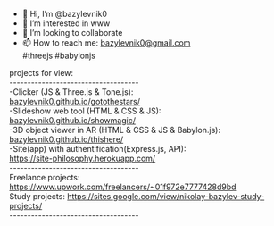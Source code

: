 - 👋 Hi, I’m @bazylevnik0
- 👀 I’m interested in www
- 💞️ I’m looking to collaborate
- 📫 How to reach me: bazylevnik0@gmail.com <br>
#threejs #babylonjs 

projects for view:<br>
------------------------------------<br>
-Clicker (JS & Three.js & Tone.js):<br>
<a href="https://bazylevnik0.github.io/gotothestars/">bazylevnik0.github.io/gotothestars/</a><br>
-Slideshow web tool (HTML & CSS & JS):<br>
<a href="https://bazylevnik0.github.io/showmagic/">bazylevnik0.github.io/showmagic/</a><br>
-3D object viewer in AR (HTML & CSS & JS & Babylon.js):<br>
<a href="https://bazylevnik0.github.io/thishere/">bazylevnik0.github.io/thishere/</a><br>
-Site(app) with authentification(Express.js, API):<br>
<a href="https://site-philosophy.herokuapp.com/">https://site-philosophy.herokuapp.com/</a><br>
------------------------------------<br>
Freelance projects: https://www.upwork.com/freelancers/~01f972e7777428d9bd<br>
Study projects: https://sites.google.com/view/nikolay-bazylev-study-projects/<br>
------------------------------------<br>

